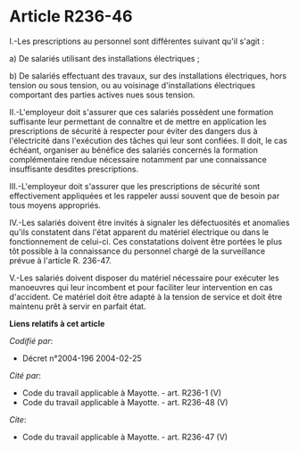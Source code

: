 # Article R236-46

I.-Les prescriptions au personnel sont différentes suivant qu'il s'agit : 

a) De salariés utilisant des installations électriques ; 

b) De salariés effectuant des travaux, sur des installations électriques, hors tension ou sous tension, ou au voisinage
d'installations électriques comportant des parties actives nues sous tension. 

II.-L'employeur doit s'assurer que ces salariés possèdent une formation suffisante leur permettant de connaître et de mettre
en application les prescriptions de sécurité à respecter pour éviter des dangers dus à l'électricité dans l'exécution des
tâches qui leur sont confiées. Il doit, le cas échéant, organiser au bénéfice des salariés concernés la formation
complémentaire rendue nécessaire notamment par une connaissance insuffisante desdites prescriptions. 

III.-L'employeur doit s'assurer que les prescriptions de sécurité sont effectivement appliquées et les rappeler aussi souvent
que de besoin par tous moyens appropriés. 

IV.-Les salariés doivent être invités à signaler les défectuosités et anomalies qu'ils constatent dans l'état apparent du
matériel électrique ou dans le fonctionnement de celui-ci. Ces constatations doivent être portées le plus tôt possible à la
connaissance du personnel chargé de la surveillance prévue à l'article R. 236-47.

V.-Les salariés doivent disposer du matériel nécessaire pour exécuter les manoeuvres qui leur incombent et pour faciliter
leur intervention en cas d'accident. Ce matériel doit être adapté à la tension de service et doit être maintenu prêt à servir
en parfait état.

**Liens relatifs à cet article**

_Codifié par_:

  - Décret n°2004-196 2004-02-25

_Cité par_:

  - Code du travail applicable à Mayotte. - art. R236-1 (V)
  - Code du travail applicable à Mayotte. - art. R236-48 (V)

_Cite_:

  - Code du travail applicable à Mayotte. - art. R236-47 (V)

